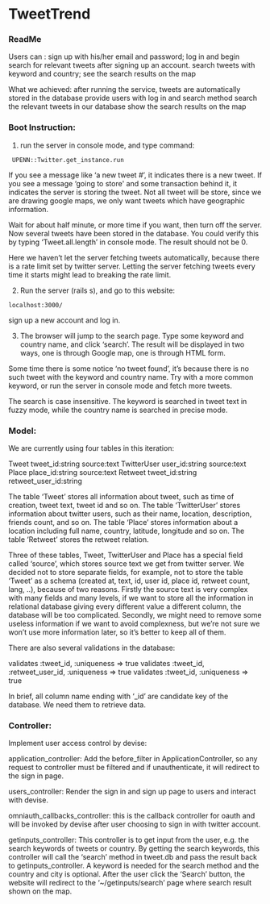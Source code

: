 # TweetTrend

### ReadMe

Users can :
sign up with his/her email and password;
log in and begin search for relevant tweets after signing up an account.
search tweets with keyword and country;
see the search results on the map

What we achieved:
after running the service, tweets are automatically stored in the database
provide users with log in and search method
search the relevant tweets in our database
show the search results on the map 

### Boot Instruction:

1. run the server in console mode, and type command:

` UPENN::Twitter.get_instance.run` 

If you see a message like ‘a new tweet #’, it indicates there is a new tweet. If you see a message ‘going to store' and some transaction behind it, it indicates the server is storing the tweet. Not all tweet will be store, since we are drawing google maps, we only want tweets which have geographic information.

Wait for about half minute, or more time if you want, then turn off the server. Now several tweets have been stored in the database. You could verify this by typing ‘Tweet.all.length’ in console mode. The result should not be 0.

Here we haven’t let the server fetching tweets automatically, because there is a rate limit set by twitter server. Letting the server fetching tweets every time it starts might lead to breaking the rate limit. 

2. Run the server (rails s), and go to this website:

` localhost:3000/ `

sign up a new account and log in.

3. The browser will jump to the search page. Type some keyword and country name, and click ‘search’. The result will be displayed in two ways, one is through Google map, one is through HTML form.

Some time there is some notice ‘no tweet found’, it’s because there is no such tweet with the keyword and country name. Try with a more common keyword, or run the server in console mode and fetch more tweets.

The search is case insensitive. The keyword is searched in tweet text in fuzzy mode, while the country name is searched in precise mode. 


### Model:

We are currently using four tables in this iteration:

Tweet tweet_id:string source:text
TwitterUser user_id:string source:text
Place place_id:string source:text
Retweet tweet_id:string retweet_user_id:string

The table ‘Tweet’ stores all information about tweet, such as time of creation, tweet text, tweet id and so on.
The table ‘TwitterUser’ stores information about twitter users, such as their name, location, description, friends count, and so on.
The table ‘Place’ stores information about a location including full name, country, latitude, longitude and so on.
The table ‘Retweet’ stores the retweet relation.

Three of these tables, Tweet, TwitterUser and Place has a special field called ‘source’, which stores source text we get from twitter server. We decided not to store separate fields, for example, not to store the table ‘Tweet’ as a schema (created at, text, id, user id, place id, retweet count, lang, ..), because of two reasons. Firstly the source text is very complex with many fields and many levels, if we want to store all the information in relational database giving every different value a different column, the database will be too complicated. Secondly, we might need to remove some useless information if we want to avoid complexness, but we’re not sure we won’t use more information later, so it’s better to keep all of them.

There are also several validations in the database:

validates :tweet_id, :uniqueness => true
validates :tweet_id, :retweet_user_id, :uniqueness => true
validates :tweet_id, :uniqueness => true

In brief, all column name ending with ‘_id’ are candidate key of the database. We need them to retrieve data.

### Controller:

Implement user access control by devise:

application_controller: Add the before_filter in ApplicationController, so any request to controller must be filtered and if unauthenticate, it will redirect to the sign in page.

users_controller: Render the sign in and sign up page to users and interact with devise.

omniauth_callbacks_controller: this is the callback controller for oauth and will be invoked by devise after user choosing to sign in with twitter account.

getinputs_controller: This controller is to get input from the user, e.g. the search keywords of tweets or country. By getting the search keywords, this controller will call the ‘search’ method in tweet.db and pass the result back to getinputs_controller. A keyword is needed for the search method and the country and city is optional. After the user click the ‘Search’ button, the website will redirect to the ‘~/getinputs/search’ page where search result shown on the map.

